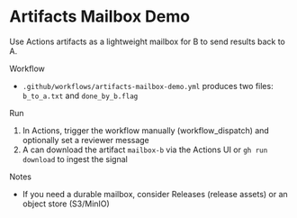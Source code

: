 Artifacts Mailbox Demo
======================

Use Actions artifacts as a lightweight mailbox for B to send results back to A.

Workflow
- `.github/workflows/artifacts-mailbox-demo.yml` produces two files: `b_to_a.txt` and `done_by_b.flag`

Run
1) In Actions, trigger the workflow manually (workflow_dispatch) and optionally set a reviewer message
2) A can download the artifact `mailbox-b` via the Actions UI or `gh run download` to ingest the signal

Notes
- If you need a durable mailbox, consider Releases (release assets) or an object store (S3/MinIO)

